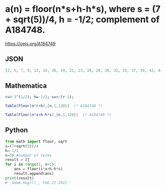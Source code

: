 # a\(n\) \= floor\(n\*s\+h\-h\*s\), where s \= \(7 \+ sqrt\(5\)\)/4, h \= \-1/2; complement of A184748\.
https://oeis.org/A184749
## JSON
```JSON
[2, 5, 7, 9, 12, 14, 16, 19, 21, 23, 26, 28, 30, 32, 35, 37, 39, 42, 44, 46, 49, 51, 53, 56, 58, 60, 62, 65, 67, 69, 72, 74, 76, 79, 81, 83, 86, 88, 90, 93, 95, 97, 99, 102, 104, 106, 109, 111, 113, 116, 118, 120, 123, 125, 127, 129, 132, 134, 136, 139, 141, 143, 146, 148, 150, 153, 155, 157, 159, 162, 164, 166]
```
## Mathematica
```Mathematica
r=4-5^(1/2); h=-1/2; s=r/(r-1);
```
```Mathematica
Table[Floor[n*r+h],{n,1,120}]  (* A184748 *)
```
```Mathematica
Table[Floor[n*s+h-h*s],{n,1,120}]  (* A184749 *)
```
## Python
```Python
from math import floor, sqrt
s=(7+sqrt(5))/4
h=-1/2
n=50 #number of terms
result = []
for i in range(1, n+1):
    ans = floor(i*s+h-h*s)
    result.append(ans)
print(result)
# _Adam Hugill_, Feb 22 2022
```
